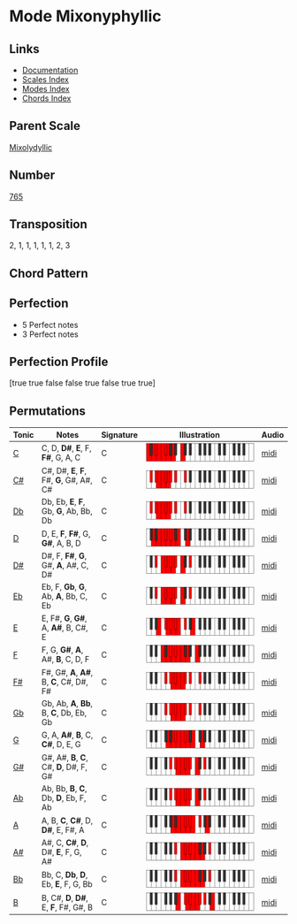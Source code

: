 # Mode Mixonyphyllic

## Links

- [Documentation](README.md)
- [Scales Index](Scales.md)
- [Modes Index](Modes.md)
- [Chords Index](Chords.md)

## Parent Scale

[Mixolydyllic](ScaleMixolydyllic.md)

## Number

[765](https://ianring.com/musictheory/scales/765)

## Transposition

2, 1, 1, 1, 1, 1, 2, 3

## Chord Pattern



## Perfection

- 5 Perfect notes
- 3 Perfect notes

## Perfection Profile

[true true false false true false true true]

## Permutations

| Tonic | Notes | Signature | Illustration | Audio |
|-------|-------|-----------|--------------|-------|
| [C](ModeCNaturalMixonyphyllic.md) | C, D, **D#**, **E**, F, **F#**, G, A, C | C | ![CNaturalMixonyphyllic](ModeCNaturalMixonyphyllic.png) | [midi](https://github.com/edipermadi/music/blob/main/docs/ModeCNaturalMixonyphyllic.mid?raw=true) |
| [C#](ModeCSharpMixonyphyllic.md) | C#, D#, **E**, **F**, F#, **G**, G#, A#, C# | C | ![CSharpMixonyphyllic](ModeCSharpMixonyphyllic.png) | [midi](https://github.com/edipermadi/music/blob/main/docs/ModeCSharpMixonyphyllic.mid?raw=true) |
| [Db](ModeDFlatMixonyphyllic.md) | Db, Eb, **E**, **F**, Gb, **G**, Ab, Bb, Db | C | ![DFlatMixonyphyllic](ModeDFlatMixonyphyllic.png) | [midi](https://github.com/edipermadi/music/blob/main/docs/ModeDFlatMixonyphyllic.mid?raw=true) |
| [D](ModeDNaturalMixonyphyllic.md) | D, E, **F**, **F#**, G, **G#**, A, B, D | C | ![DNaturalMixonyphyllic](ModeDNaturalMixonyphyllic.png) | [midi](https://github.com/edipermadi/music/blob/main/docs/ModeDNaturalMixonyphyllic.mid?raw=true) |
| [D#](ModeDSharpMixonyphyllic.md) | D#, F, **F#**, **G**, G#, **A**, A#, C, D# | C | ![DSharpMixonyphyllic](ModeDSharpMixonyphyllic.png) | [midi](https://github.com/edipermadi/music/blob/main/docs/ModeDSharpMixonyphyllic.mid?raw=true) |
| [Eb](ModeEFlatMixonyphyllic.md) | Eb, F, **Gb**, **G**, Ab, **A**, Bb, C, Eb | C | ![EFlatMixonyphyllic](ModeEFlatMixonyphyllic.png) | [midi](https://github.com/edipermadi/music/blob/main/docs/ModeEFlatMixonyphyllic.mid?raw=true) |
| [E](ModeENaturalMixonyphyllic.md) | E, F#, **G**, **G#**, A, **A#**, B, C#, E | C | ![ENaturalMixonyphyllic](ModeENaturalMixonyphyllic.png) | [midi](https://github.com/edipermadi/music/blob/main/docs/ModeENaturalMixonyphyllic.mid?raw=true) |
| [F](ModeFNaturalMixonyphyllic.md) | F, G, **G#**, **A**, A#, **B**, C, D, F | C | ![FNaturalMixonyphyllic](ModeFNaturalMixonyphyllic.png) | [midi](https://github.com/edipermadi/music/blob/main/docs/ModeFNaturalMixonyphyllic.mid?raw=true) |
| [F#](ModeFSharpMixonyphyllic.md) | F#, G#, **A**, **A#**, B, **C**, C#, D#, F# | C | ![FSharpMixonyphyllic](ModeFSharpMixonyphyllic.png) | [midi](https://github.com/edipermadi/music/blob/main/docs/ModeFSharpMixonyphyllic.mid?raw=true) |
| [Gb](ModeGFlatMixonyphyllic.md) | Gb, Ab, **A**, **Bb**, B, **C**, Db, Eb, Gb | C | ![GFlatMixonyphyllic](ModeGFlatMixonyphyllic.png) | [midi](https://github.com/edipermadi/music/blob/main/docs/ModeGFlatMixonyphyllic.mid?raw=true) |
| [G](ModeGNaturalMixonyphyllic.md) | G, A, **A#**, **B**, C, **C#**, D, E, G | C | ![GNaturalMixonyphyllic](ModeGNaturalMixonyphyllic.png) | [midi](https://github.com/edipermadi/music/blob/main/docs/ModeGNaturalMixonyphyllic.mid?raw=true) |
| [G#](ModeGSharpMixonyphyllic.md) | G#, A#, **B**, **C**, C#, **D**, D#, F, G# | C | ![GSharpMixonyphyllic](ModeGSharpMixonyphyllic.png) | [midi](https://github.com/edipermadi/music/blob/main/docs/ModeGSharpMixonyphyllic.mid?raw=true) |
| [Ab](ModeAFlatMixonyphyllic.md) | Ab, Bb, **B**, **C**, Db, **D**, Eb, F, Ab | C | ![AFlatMixonyphyllic](ModeAFlatMixonyphyllic.png) | [midi](https://github.com/edipermadi/music/blob/main/docs/ModeAFlatMixonyphyllic.mid?raw=true) |
| [A](ModeANaturalMixonyphyllic.md) | A, B, **C**, **C#**, D, **D#**, E, F#, A | C | ![ANaturalMixonyphyllic](ModeANaturalMixonyphyllic.png) | [midi](https://github.com/edipermadi/music/blob/main/docs/ModeANaturalMixonyphyllic.mid?raw=true) |
| [A#](ModeASharpMixonyphyllic.md) | A#, C, **C#**, **D**, D#, **E**, F, G, A# | C | ![ASharpMixonyphyllic](ModeASharpMixonyphyllic.png) | [midi](https://github.com/edipermadi/music/blob/main/docs/ModeASharpMixonyphyllic.mid?raw=true) |
| [Bb](ModeBFlatMixonyphyllic.md) | Bb, C, **Db**, **D**, Eb, **E**, F, G, Bb | C | ![BFlatMixonyphyllic](ModeBFlatMixonyphyllic.png) | [midi](https://github.com/edipermadi/music/blob/main/docs/ModeBFlatMixonyphyllic.mid?raw=true) |
| [B](ModeBNaturalMixonyphyllic.md) | B, C#, **D**, **D#**, E, **F**, F#, G#, B | C | ![BNaturalMixonyphyllic](ModeBNaturalMixonyphyllic.png) | [midi](https://github.com/edipermadi/music/blob/main/docs/ModeBNaturalMixonyphyllic.mid?raw=true) |
